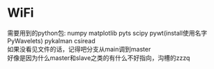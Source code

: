 # WiFi
需要用到的python包:
numpy
matplotlib
pyts
scipy
pywt(install使用名字 PyWavelets)
pykalman
csiread
</br>
如果没看见文件的话，记得吧分支从main调到master
</br>
好像是因为什么master和slave之类的有什么不好指向，沟槽的zzzq
